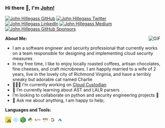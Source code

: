 ### Hi there 👋, I'm [John!](https://4g3.dev) 

<p align="left">
	<a href="https://github.com/JohnHillegass"><img src="https://img.shields.io/github/followers/JohnHillegass.svg?label=GitHub&style=social" alt="John Hillegass GitHub"></a>
	<a href="https://twitter.com/johnphillegass"><img src="https://img.shields.io/twitter/follow/johnphillegass?label=Twitter&style=social" alt="John Hillegass Twitter"></a>
	<a href="https://www.linkedin.com/in/johnhillegass"><img src="https://img.shields.io/badge/LinkedIn--_.svg?style=social&logo=linkedin" alt="John Hillegass LinkedIn"></a>
	<a href="https://medium.com/@johnphillegass"><img src="https://img.shields.io/badge/Medium--_.svg?style=social&logo=medium" alt="John Hillegass Medium"></a>
	<a href="https://github.com/sponsors/JohnHillegass"><img src="https://img.shields.io/badge/GitHub_Sponsors--_.svg?style=social&logo=github&logoColor=EA4AAA" alt="John Hillegass GitHub Sponsors"></a>
</p>

<img align="right" alt="GIF" src="https://media.giphy.com/media/zE9Jh7QahXTb2/giphy.gif" />

**About Me:**

- I am a software engineer and security professional that currently works on a team responsible for designing and implementing cloud security measures
- In my free time, I like to enjoy locally roasted coffees, artisan chocolates, fine cheeses, and craft microbrews. I am happily married to a wife of 2 years, live in the lovely city of Richmond Virginia, and have a terribly sneaky but adorable cat named Charlie
- 👨🏽‍💻 I’m currently working on [Cloud Custodian](https://github.com/cloud-custodian/cloud-custodian)
- 🌱 I’m currently learning about AST and LALR parsers
- I’m looking to collaborate on python and security engineering projects 🤝
- 💬 Ask me about anything, I am happy to help;

**Languages and Tools:**  

<code><img height="20" src="https://raw.githubusercontent.com/github/explore/80688e429a7d4ef2fca1e82350fe8e3517d3494d/topics/javascript/javascript.png"></code>
<code><img height="20" src="https://raw.githubusercontent.com/github/explore/80688e429a7d4ef2fca1e82350fe8e3517d3494d/topics/react/react.png"></code>
<code><img height="20" src="https://raw.githubusercontent.com/github/explore/80688e429a7d4ef2fca1e82350fe8e3517d3494d/topics/nodejs/nodejs.png"></code>
<code><img height="20" src="https://raw.githubusercontent.com/github/explore/80688e429a7d4ef2fca1e82350fe8e3517d3494d/topics/python/python.png"></code>
<code><img height="20" src="https://raw.githubusercontent.com/github/explore/80688e429a7d4ef2fca1e82350fe8e3517d3494d/topics/flask/flask.png"></code>
<code><img height="20" src="https://raw.githubusercontent.com/github/explore/80688e429a7d4ef2fca1e82350fe8e3517d3494d/topics/aws/aws.png"></code>
<code><img height="20" src="https://raw.githubusercontent.com/github/explore/80688e429a7d4ef2fca1e82350fe8e3517d3494d/topics/google/google.png"></code>
<code><img height="20" src="https://raw.githubusercontent.com/github/explore/80688e429a7d4ef2fca1e82350fe8e3517d3494d/topics/azure/azure.png"></code>
